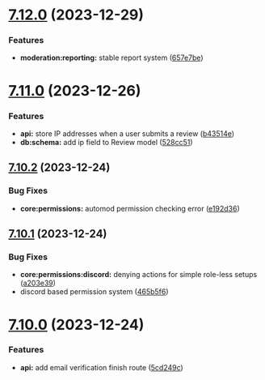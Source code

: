 # [7.12.0](https://github.com/onesoft-sudo/sudobot/compare/v7.11.0...v7.12.0) (2023-12-29)


### Features

* **moderation:reporting:** stable report system ([657e7be](https://github.com/onesoft-sudo/sudobot/commit/657e7be7a300950741b2e0ec36189a127b58e1f8))



# [7.11.0](https://github.com/onesoft-sudo/sudobot/compare/v7.10.2...v7.11.0) (2023-12-26)


### Features

* **api:** store IP addresses when a user submits a review ([b43514e](https://github.com/onesoft-sudo/sudobot/commit/b43514ef18e9f3b622cc1555ba857f96164adcbc))
* **db:schema:** add ip field to Review model ([528cc51](https://github.com/onesoft-sudo/sudobot/commit/528cc517aeda3edb4f257b17c5fca7e158153745))



## [7.10.2](https://github.com/onesoft-sudo/sudobot/compare/v7.10.1...v7.10.2) (2023-12-24)


### Bug Fixes

* **core:permissions:** automod permission checking error ([e192d36](https://github.com/onesoft-sudo/sudobot/commit/e192d3608739d53de1694522ee5efc8f9c8c1e37))



## [7.10.1](https://github.com/onesoft-sudo/sudobot/compare/v7.10.0...v7.10.1) (2023-12-24)


### Bug Fixes

* **core:permissions:discord:** denying actions for simple role-less setups ([a203e39](https://github.com/onesoft-sudo/sudobot/commit/a203e39f8b5a2d5cbda627247b7da2888ebe1a55))
* discord based permission system ([465b5f6](https://github.com/onesoft-sudo/sudobot/commit/465b5f620550eb0384d4ee6cc488bce7fec55c51))



# [7.10.0](https://github.com/onesoft-sudo/sudobot/compare/v7.9.0...v7.10.0) (2023-12-24)


### Features

* **api:** add email verification finish route ([5cd249c](https://github.com/onesoft-sudo/sudobot/commit/5cd249c993b6c9af3f983f2878388945daa65ce8))



